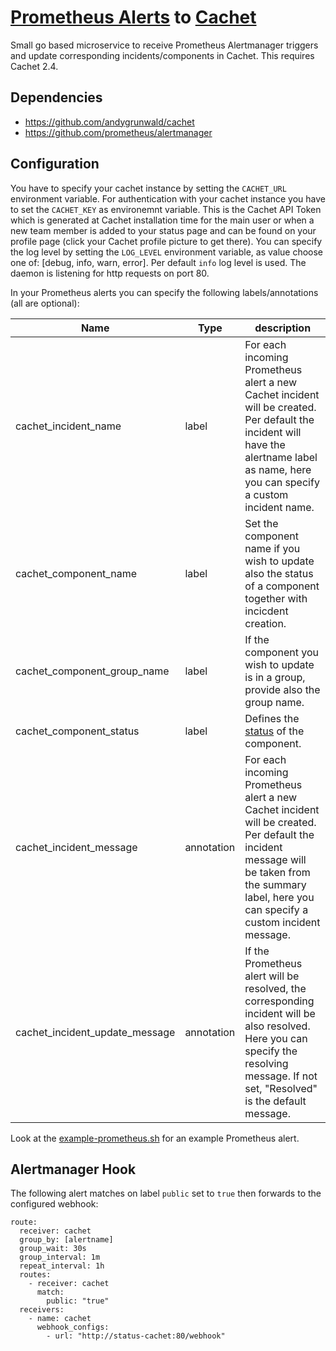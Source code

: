 # [Prometheus Alerts](https://prometheus.io/docs/alerting/alertmanager/) to [Cachet](http://cachethq.io/)

Small go based microservice to receive Prometheus Alertmanager triggers and update corresponding incidents/components in Cachet. This requires Cachet 2.4.

## Dependencies

* https://github.com/andygrunwald/cachet
* https://github.com/prometheus/alertmanager

## Configuration

You have to specify your cachet instance by setting the `CACHET_URL` environment variable. For authentication with your cachet instance you have to set the `CACHET_KEY` as environemnt variable. This is the Cachet API Token which is generated at Cachet installation time for the main user or when a new team member is added to your status page and can be found on your profile page (click your Cachet profile picture to get there). You can specify the log level by setting the `LOG_LEVEL` environment variable, as value choose one of: [debug, info, warn, error]. Per default `info` log level is used. The daemon is listening for http requests on port 80.

In your Prometheus alerts you can specify the following labels/annotations (all are optional):

| Name                           | Type       | description                                              |
| ------------------------------ | ---------- | -------------------------------------------------------- |
| cachet_incident_name           | label      | For each incoming Prometheus alert a new Cachet incident will be created. Per default the incident will have the alertname label as name, here you can specify a custom incident name. |
| cachet_component_name          | label      | Set the component name if you wish to update also the status of a component together with incicdent creation. |
| cachet_component_group_name    | label      | If the component you wish to update is in a group, provide also the group name. |
| cachet_component_status        | label      | Defines the [status](https://docs.cachethq.io/docs/component-statuses) of the component. |
| cachet_incident_message        | annotation | For each incoming Prometheus alert a new Cachet incident will be created. Per default the incident message will be taken from the summary label, here you can specify a custom incident message. | 
| cachet_incident_update_message | annotation | If the Prometheus alert will be resolved, the corresponding incident will be also resolved. Here you can specify the resolving message. If not set, "Resolved" is the default message.|

Look at the [example-prometheus.sh](example-prometheus.sh) for an example Prometheus alert.

## Alertmanager Hook

The following alert matches on label `public` set to `true` then forwards to the configured webhook:

```
route:
  receiver: cachet
  group_by: [alertname]
  group_wait: 30s
  group_interval: 1m
  repeat_interval: 1h
  routes:
    - receiver: cachet
      match:
        public: "true"
  receivers:
    - name: cachet
      webhook_configs:
        - url: "http://status-cachet:80/webhook"
```
